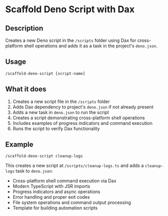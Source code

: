 # Scaffold Deno Script with Dax

## Description
Creates a new Deno script in the `/scripts` folder using Dax for cross-platform shell operations and adds it as a task in the project's `deno.json`.

## Usage
```
/scaffold-deno-script [script-name]
```

## What it does
1. Creates a new script file in the `/scripts` folder
2. Adds Dax dependency to project's `deno.json` if not already present
3. Adds a new task in `deno.json` to run the script
4. Creates a script demonstrating cross-platform shell operations
5. Includes examples of progress indicators and command execution
6. Runs the script to verify Dax functionality

## Example
```
/scaffold-deno-script cleanup-logs
```

This creates a new script at `/scripts/cleanup-logs.ts` and adds a `cleanup-logs` task to `deno.json`:
- Cross-platform shell command execution via Dax
- Modern TypeScript with JSR imports
- Progress indicators and async operations
- Error handling and proper exit codes
- File system operations and command output processing
- Template for building automation scripts